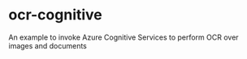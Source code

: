 # ocr-cognitive
An example to invoke Azure Cognitive Services to perform OCR over images and documents
